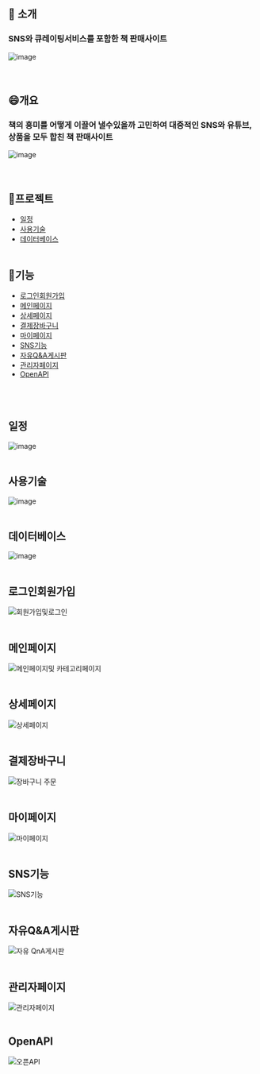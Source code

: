 ## 📕 소개
### SNS와 큐레이팅서비스를 포함한 책 판매사이트
![image](https://github.com/ggongiii/CokunStore/assets/102150774/a53a8c2d-00dd-4f98-bc85-577cacf09ee6)<br/> <br/> <br/> 
## 😄개요
### 책의 흥미를 어떻게 이끌어 낼수있을까 고민하여 대중적인 SNS와 유튜브,상품을 모두 합친 책 판매사이트
![image](https://github.com/ggongiii/CokunStore/assets/102150774/12a835c2-75c8-425a-b53e-133bcb0ab01e)<br/> <br/> <br/> 
                            
## 📰프로젝트
- [일정](#일정)   
- [사용기술](#사용기술)    
- [데이터베이스](#데이터베이스)<br/> <br/> 

## 🎯기능
- [로그인회원가입](#로그인회원가입)   
- [메인페이지](#메인페이지)   
- [상세페이지](#상세페이지)   
- [결제장바구니](#결제장바구니)   
- [마이페이지](#마이페이지)   
- [SNS기능](#SNS기능)   
- [자유Q&A게시판](#자유Q&A게시판)   
- [관리자페이지](#관리자페이지)   
- [OpenAPI](#OpenAPI)<br/> <br/> <br/> <br/> 


## 일정
![image](https://github.com/ggongiii/CokunStore/assets/102150774/66e2483e-eaba-4d6b-b341-49e3704895b3)<br/> <br/>
## 사용기술
![image](https://github.com/ggongiii/CokunStore/assets/102150774/24774bfc-9942-4c61-84a4-1f5052167824)<br/> <br/>
## 데이터베이스
![image](https://github.com/ggongiii/CokunStore/assets/102150774/cf5d2952-da19-45e4-8a56-96dc40d85207)<br/> <br/>
## 로그인회원가입
![회원가입및로그인](https://github.com/ggongiii/CokunStore/assets/102150774/ca74c8bb-ae31-4e60-996b-50810727fba4)<br/> <br/>
## 메인페이지
![메인페이지및 카테고리페이지](https://github.com/ggongiii/CokunStore/assets/102150774/0d68d152-aa46-49ce-9422-e2d98196db2f)<br/> <br/>
## 상세페이지
![상세페이지](https://github.com/ggongiii/CokunStore/assets/102150774/77450a86-7fe4-4b1e-a899-14fd357dee41)<br/> <br/>
## 결제장바구니
![장바구니 주문](https://github.com/ggongiii/CokunStore/assets/102150774/a4392be2-6f01-4add-a318-98bfddf54651)<br/> <br/>
## 마이페이지
![마이페이지](https://github.com/ggongiii/CokunStore/assets/102150774/474bb82a-f5e6-4e33-b4cd-2e3954059210)<br/> <br/>
## SNS기능
![SNS기능](https://github.com/ggongiii/CokunStore/assets/102150774/c027419a-68b5-48b7-9b2e-7352f78dba70)<br/> <br/>
## 자유Q&A게시판
![자유 QnA게시판](https://github.com/ggongiii/CokunStore/assets/102150774/049f4607-bf94-4811-b252-14d01f08771a)<br/> <br/>
## 관리자페이지
![관리자페이지](https://github.com/ggongiii/CokunStore/assets/102150774/2fecd885-8e54-43f1-bb77-23d5171f5ab0)<br/> <br/>
## OpenAPI
![오픈API](https://github.com/ggongiii/CokunStore/assets/102150774/43a65b03-7281-49d3-914f-88214db9137f)<br/> <br/>



